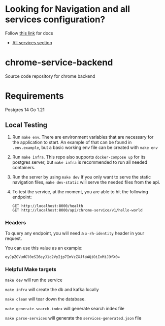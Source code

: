 # Looking for Navigation and all services configuration?

Follow [this link](./docs/cloud-services-config.md) for docs

- [All services section](./docs/cloud-services-config.md#allservices)

# chrome-service-backend
Source code repository for chrome backend

# Requirements
Postgres 14
Go 1.21

## Local Testing

1. Run `make env`. There are environment variables that are necessary for the application to start.
   An example of that can be found in `.env.example`, but a basic working env file can be created with `make env`

2. Run `make infra`. This repo also supports `docker-compose up` for its postgres server, but `make infra` 
   is recommended to run all needed containers. 

3. Run the server by using `make dev`
   If you only want to serve the static navigation files, `make dev-static` will serve the needed files from the api.

4. To test the service, at the moment, you are able to hit the following endpoint:

    ```
    GET http://localhost:8000/health
    GET http://localhost:8000/api/chrome-service/v1/hello-world
    ```

### Headers

To query any endpoint, you will need a `x-rh-identity` header in your request.

You can use this value as an example:

```
eyJpZGVudGl0eSI6eyJ1c2VyIjp7InVzZXJfaWQiOiIxMiJ9fX0=
```

### Helpful Make targets



`make dev` will run the service

`make infra` will create the db and kafka locally

`make clean` will tear down the database.

`make generate-search-index` will generate search index file

`make parse-services` will generate the `services-generated.json` file
